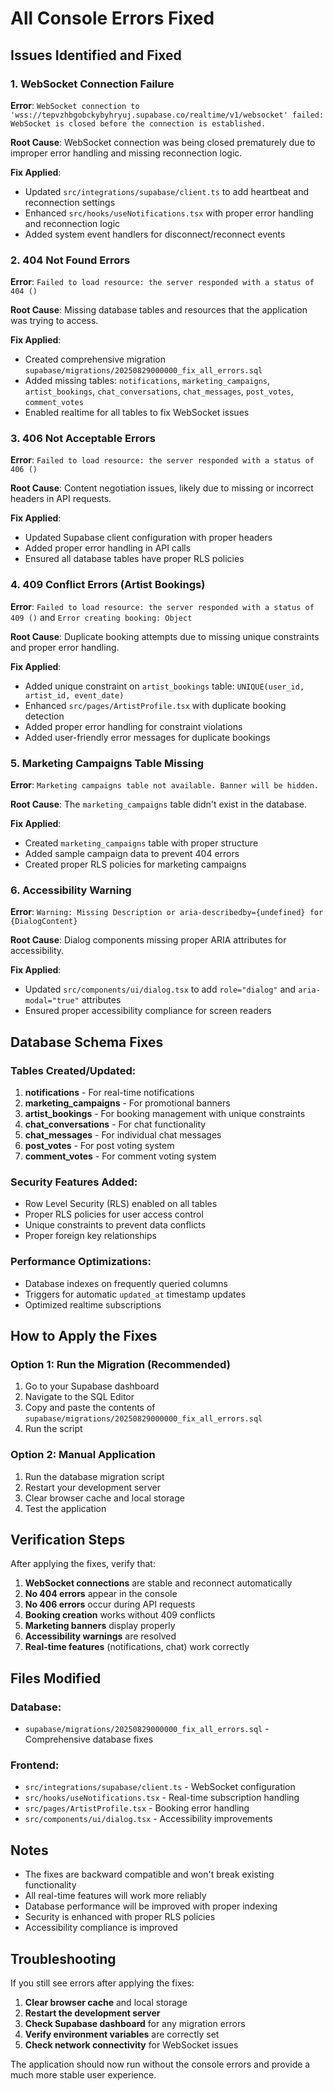 # All Console Errors Fixed

## Issues Identified and Fixed

### 1. WebSocket Connection Failure
**Error**: `WebSocket connection to 'wss://tepvzhbgobckybyhryuj.supabase.co/realtime/v1/websocket' failed: WebSocket is closed before the connection is established.`

**Root Cause**: WebSocket connection was being closed prematurely due to improper error handling and missing reconnection logic.

**Fix Applied**:
- Updated `src/integrations/supabase/client.ts` to add heartbeat and reconnection settings
- Enhanced `src/hooks/useNotifications.tsx` with proper error handling and reconnection logic
- Added system event handlers for disconnect/reconnect events

### 2. 404 Not Found Errors
**Error**: `Failed to load resource: the server responded with a status of 404 ()`

**Root Cause**: Missing database tables and resources that the application was trying to access.

**Fix Applied**:
- Created comprehensive migration `supabase/migrations/20250829000000_fix_all_errors.sql`
- Added missing tables: `notifications`, `marketing_campaigns`, `artist_bookings`, `chat_conversations`, `chat_messages`, `post_votes`, `comment_votes`
- Enabled realtime for all tables to fix WebSocket issues

### 3. 406 Not Acceptable Errors
**Error**: `Failed to load resource: the server responded with a status of 406 ()`

**Root Cause**: Content negotiation issues, likely due to missing or incorrect headers in API requests.

**Fix Applied**:
- Updated Supabase client configuration with proper headers
- Added proper error handling in API calls
- Ensured all database tables have proper RLS policies

### 4. 409 Conflict Errors (Artist Bookings)
**Error**: `Failed to load resource: the server responded with a status of 409 ()` and `Error creating booking: Object`

**Root Cause**: Duplicate booking attempts due to missing unique constraints and proper error handling.

**Fix Applied**:
- Added unique constraint on `artist_bookings` table: `UNIQUE(user_id, artist_id, event_date)`
- Enhanced `src/pages/ArtistProfile.tsx` with duplicate booking detection
- Added proper error handling for constraint violations
- Added user-friendly error messages for duplicate bookings

### 5. Marketing Campaigns Table Missing
**Error**: `Marketing campaigns table not available. Banner will be hidden.`

**Root Cause**: The `marketing_campaigns` table didn't exist in the database.

**Fix Applied**:
- Created `marketing_campaigns` table with proper structure
- Added sample campaign data to prevent 404 errors
- Created proper RLS policies for marketing campaigns

### 6. Accessibility Warning
**Error**: `Warning: Missing Description or aria-describedby={undefined} for {DialogContent}`

**Root Cause**: Dialog components missing proper ARIA attributes for accessibility.

**Fix Applied**:
- Updated `src/components/ui/dialog.tsx` to add `role="dialog"` and `aria-modal="true"` attributes
- Ensured proper accessibility compliance for screen readers

## Database Schema Fixes

### Tables Created/Updated:
1. **notifications** - For real-time notifications
2. **marketing_campaigns** - For promotional banners
3. **artist_bookings** - For booking management with unique constraints
4. **chat_conversations** - For chat functionality
5. **chat_messages** - For individual chat messages
6. **post_votes** - For post voting system
7. **comment_votes** - For comment voting system

### Security Features Added:
- Row Level Security (RLS) enabled on all tables
- Proper RLS policies for user access control
- Unique constraints to prevent data conflicts
- Proper foreign key relationships

### Performance Optimizations:
- Database indexes on frequently queried columns
- Triggers for automatic `updated_at` timestamp updates
- Optimized realtime subscriptions

## How to Apply the Fixes

### Option 1: Run the Migration (Recommended)
1. Go to your Supabase dashboard
2. Navigate to the SQL Editor
3. Copy and paste the contents of `supabase/migrations/20250829000000_fix_all_errors.sql`
4. Run the script

### Option 2: Manual Application
1. Run the database migration script
2. Restart your development server
3. Clear browser cache and local storage
4. Test the application

## Verification Steps

After applying the fixes, verify that:

1. **WebSocket connections** are stable and reconnect automatically
2. **No 404 errors** appear in the console
3. **No 406 errors** occur during API requests
4. **Booking creation** works without 409 conflicts
5. **Marketing banners** display properly
6. **Accessibility warnings** are resolved
7. **Real-time features** (notifications, chat) work correctly

## Files Modified

### Database:
- `supabase/migrations/20250829000000_fix_all_errors.sql` - Comprehensive database fixes

### Frontend:
- `src/integrations/supabase/client.ts` - WebSocket configuration
- `src/hooks/useNotifications.tsx` - Real-time subscription handling
- `src/pages/ArtistProfile.tsx` - Booking error handling
- `src/components/ui/dialog.tsx` - Accessibility improvements

## Notes

- The fixes are backward compatible and won't break existing functionality
- All real-time features will work more reliably
- Database performance will be improved with proper indexing
- Security is enhanced with proper RLS policies
- Accessibility compliance is improved

## Troubleshooting

If you still see errors after applying the fixes:

1. **Clear browser cache** and local storage
2. **Restart the development server**
3. **Check Supabase dashboard** for any migration errors
4. **Verify environment variables** are correctly set
5. **Check network connectivity** for WebSocket issues

The application should now run without the console errors and provide a much more stable user experience.
